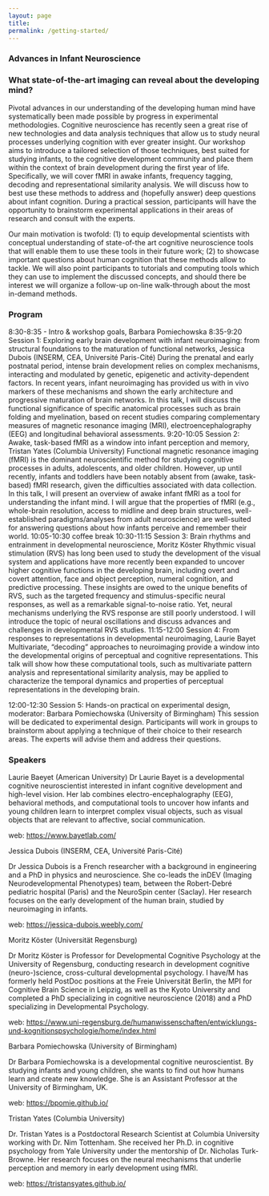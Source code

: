 ```yaml
---
layout: page
title:  
permalink: /getting-started/
---
```

### Advances in Infant Neuroscience
### What state-of-the-art imaging can reveal about the developing mind?

Pivotal advances in our understanding of the developing human mind have systematically been made possible by progress in experimental methodologies. Cognitive neuroscience has recently seen a great rise of new technologies and data analysis techniques that allow us to study neural processes underlying cognition with ever greater insight. Our workshop aims to introduce a tailored selection of those techniques, best suited for studying infants, to the cognitive development community and place them within the context of brain development during the first year of life. Specifically, we will cover fMRI in awake infants, frequency tagging, decoding and representational similarity analysis. We will discuss how to best use these methods to address and (hopefully answer) deep questions about infant cognition. During a practical session, participants will have the opportunity to brainstorm experimental applications in their areas of research and consult with the experts.


Our main motivation is twofold: (1) to equip developmental scientists with conceptual understanding of state-of-the art cognitive neuroscience tools that will enable them to use these tools in their future work; (2) to showcase important questions about human cognition that these methods allow to tackle. We will also point participants to tutorials and computing tools which they can use to implement the discussed concepts, and should there be interest we will organize a follow-up on-line walk-through about the most in-demand methods.


### Program

8:30-8:35 - Intro & workshop goals, Barbara Pomiechowska
8:35-9:20 Session 1: Exploring early brain development with infant neuroimaging: from structural foundations to the maturation of functional networks, Jessica Dubois (INSERM, CEA, Université Paris-Cité)
During the prenatal and early postnatal period, intense brain development relies on complex mechanisms, interacting and modulated by genetic, epigenetic and activity-dependent factors. In recent years, infant neuroimaging has provided us with in vivo markers of these mechanisms and shown the early architecture and progressive maturation of brain networks. In this talk, I will discuss the functional significance of specific anatomical processes such as brain folding and myelination, based on recent studies comparing complementary measures of magnetic resonance imaging (MRI), electroencephalography (EEG) and longitudinal behavioral assessments.
9:20-10:05 Session 2: Awake, task-based fMRI as a window into infant perception and memory, Tristan Yates (Columbia University)
Functional magnetic resonance imaging (fMRI) is the dominant neuroscientific method for studying cognitive processes in adults, adolescents, and older children. However, up until recently, infants and toddlers have been notably absent from (awake, task-based) fMRI research, given the difficulties associated with data collection. In this talk, I will present an overview of awake infant fMRI as a tool for understanding the infant mind. I will argue that the properties of fMRI (e.g., whole-brain resolution, access to midline and deep brain structures, well-established paradigms/analyses from adult neuroscience) are well-suited for answering questions about how infants perceive and remember their world. 
10:05-10:30 coffee break
10:30-11:15 Session 3: Brain rhythms and entrainment in developmental neuroscience, Moritz Köster
Rhythmic visual stimulation (RVS) has long been used to study the development of the visual system and applications have more recently been expanded to uncover higher cognitive functions in the developing brain, including overt and covert attention, face and object perception, numeral cognition, and predictive processing. These insights are owed to the unique benefits of RVS, such as the targeted frequency and stimulus-specific neural responses, as well as a remarkable signal-to-noise ratio. Yet, neural mechanisms underlying the RVS response are still poorly understood. I will introduce the topic of neural oscillations and discuss advances and challenges in developmental RVS studies.
11:15-12:00 Session 4: From responses to representations in developmental neuroimaging, Laurie Bayet
Multivariate, “decoding” approaches to neuroimaging provide a window into the developmental origins of perceptual and cognitive representations. This talk will show how these computational tools, such as multivariate pattern analysis and representational similarity analysis, may be applied to characterize the temporal dynamics and properties of perceptual representations in the developing brain.

12:00-12:30 Session 5: Hands-on practical on experimental design, moderator: Barbara Pomiechowska (University of Birmingham)
This session will be dedicated to experimental design. Participants will work in groups to brainstorm about applying a technique of their choice to their research areas. The experts will advise them and address their questions.

### Speakers

Laurie Baeyet (American University)
Dr Laurie Bayet is a developmental cognitive neuroscientist interested in infant cognitive development and high-level vision. Her lab combines electro-encephalography (EEG), behavioral methods, and computational tools to uncover how infants and young children learn to interpret complex visual objects, such as visual objects that are relevant to affective, social communication.

web: https://www.bayetlab.com/ 

Jessica Dubois (INSERM, CEA, Université Paris-Cité)

Dr Jessica Dubois is a French researcher with a background in engineering and a PhD in physics and neuroscience. She co-leads the inDEV (Imaging Neurodevelopmental Phenotypes) team, between the Robert-Debré pediatric hospital (Paris) and the NeuroSpin center (Saclay). Her research focuses on the early development of the human brain, studied by neuroimaging in infants.

web: https://jessica-dubois.weebly.com/

Moritz Köster (Universität Regensburg)

Dr Moritz Köster  is Professor for Developmental Cognitive Psychology at the University of Regensburg, conducting research in development cognitive (neuro-)science, cross-cultural developmental psychology. I have/M has formerly held PostDoc positions at the Freie Universität Berlin, the MPI for Cognitive Brain Science in Leipzig, as well as the Kyoto University and completed a PhD specializing in cognitive neuroscience (2018) and a PhD specializing in Developmental Psychology.

web: https://www.uni-regensburg.de/humanwissenschaften/entwicklungs-und-kognitionspsychologie/home/index.html 

Barbara Pomiechowska (University of Birmingham)

Dr Barbara Pomiechowska is a developmental cognitive neuroscientist. By studying infants and young children, she wants to find out how humans learn and create new knowledge. She is an Assistant Professor at the University of Birmingham, UK.

web: https://bpomie.github.io/ 

Tristan Yates (Columbia University)

Dr. Tristan Yates is a Postdoctoral Research Scientist at Columbia University working with Dr. Nim Tottenham. She received her Ph.D. in cognitive psychology from Yale University under the mentorship of Dr. Nicholas Turk-Browne. Her research focuses on the neural mechanisms that underlie perception and memory in early development using fMRI.

web: https://tristansyates.github.io/ 
